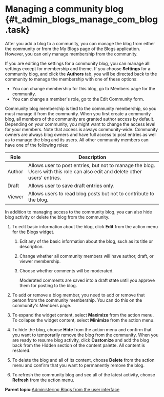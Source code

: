 # Managing a community blog {#t_admin_blogs_manage_com_blog .task}

After you add a blog to a community, you can manage the blog from either the community or from the My Blogs page of the Blogs application. However, you can only manage membership from the community.

If you are editing the settings for a community blog, you can manage all settings except for membership and theme. If you choose **Settings** for a community blog, and click the **Authors** tab, you will be directed back to the community to manage the membership with one of these options:

-   You can change membership for this blog, go to Members page for the community.
-   You can change a member's role, go to the Edit Community form.

Community blog membership is tied to the community membership, so you must manage it from the community. When you first create a community blog, all members of the community are granted author access by default. Depending on your community, you might want to change the access level for your members. Note that access is always community-wide. Community owners are always blog owners and have full access to post entries as well as to manage the blog and its users. All other community members can have one of the following roles:

|Role|Description|
|----|-----------|
|Author|Allows user to post entries, but not to manage the blog. Users with this role can also edit and delete other users' entries.|
|Draft|Allows user to save draft entries only.|
|Viewer|Allows users to read blog posts but not to contribute to the blog.|

In addition to managing access to the community blog, you can also hide blog activity or delete the blog from the community.

1.  To edit basic information about the blog, click **Edit** from the action menu for the Blogs widget.

    1.  Edit any of the basic information about the blog, such as its title or description.

    2.  Change whether all community members will have author, draft, or viewer membership.

    3.  Choose whether comments will be moderated.

        Moderated comments are saved into a draft state until you approve them for posting to the blog.

2.  To add or remove a blog member, you need to add or remove that person from the community membership. You can do this on the community's Members page.

3.  To expand the widget content, select **Maximize** from the action menu. To collapse the widget content, select **Minimize** from the action menu.

4.  To hide the blog, choose **Hide** from the action menu and confirm that you want to temporarily remove the blog from the community. When you are ready to resume blog activity, click **Customize** and add the blog back from the Hidden section of the content palette. All content is restored.

5.  To delete the blog and all of its content, choose **Delete** from the action menu and confirm that you want to permanently remove the blog.

6.  To refresh the community blog and see all of the latest activity, choose **Refresh** from the action menu.


**Parent topic:**[Administering Blogs from the user interface](../admin/c_admin_blogs_UI.md)

